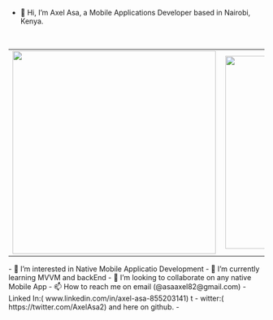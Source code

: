 - 👋 Hi, I’m Axel Asa, a Mobile Applications Developer based in Nairobi, Kenya.

<br>
 
<center>
<table>
<tr>
<td><img width="400px" align="left" src="https://github-readme-stats.vercel.app/api?username=axelasa&count_private=true&show_icons=true&theme=dark&layout=compact" /></td>
<td><img width="380px" align="left" src="https://github-readme-stats.vercel.app/api/top-langs/?username=axelasa&hide=html&layout=compact&theme=dark" /></td>
</tr>
</table>
</center>
- 👀 I’m interested in Native Mobile Applicatio Development
- 🌱 I’m currently learning MVVM and backEnd
- 💞️ I’m looking to collaborate on any native Mobile App
- 📫 How to reach me on email (@asaaxel82@gmail.com) 
- Linked In:( www.linkedin.com/in/axel-asa-855203141) t
- witter:( https://twitter.com/AxelAsa2) and here on github.
- 

<!---
axelasa/axelasa is a ✨ special ✨ repository because its `README.md` (this file) appears on your GitHub profile.
You can click the Preview link to take a look at your changes.
--->
